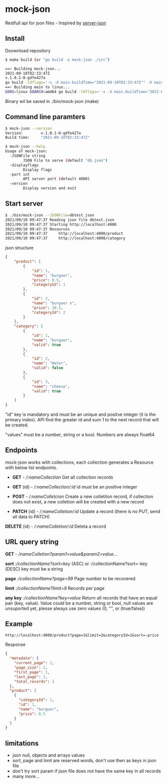
# mock-json

Restfull api for json files - Inspired by [server-json](https://github.com/typicode/json-server.git)

## Install 

Doownload repository

```bash
$ make build (or "go build -o mock-json ./src")

==> Building mock-json...
2021-09-10T02:33:47Z
v.1.0.1-0-gdfe427a
go build -ldflags='-s -X main.buildTime="2021-09-10T02:33:47Z"" -X main.version=v.1.0.1-0-gdfe427a' -o=./bin/mock-json ./src
==> Building main to linux...
GOOS=linux GOARCH=amd64 go build -ldflags='-s -X main.buildTime="2021-09-10T02:33:47Z"" -X main.version=v.1.0.1-0-gdfe427a' -o=./bin/linux_amd64/mock-json ./src
```

Binary wil be saved in ./bin/mock-json (make)

## Command line paramters

```bash
$ mock-json --version
Version:        v.1.0.1-0-gdfe427a
Build time:     "2021-09-10T02:33:47Z"

$ mock-json --help
Usage of mock-json:
  -JSONFile string
        JSON File to serve (default "db.json")
  -displayflags
        Display flags
  -port int
        API server port (default 4000)
  -version
        Display version and exit
```

## Start server

```bash
$ ./bin/mock-json --JSONFile=dbtest.json
2021/09/10 09:47:37 Reading json file dbtest.json
2021/09/10 09:47:37 Starting http://localhost:4000
2021/09/10 09:47:37 Resources
2021/09/10 09:47:37     http://localhost:4000/product
2021/09/10 09:47:37     http://localhost:4000/category
```

json structure

```json
{
    "product": [
        {
            "id": 1,
            "name": "burguer",
            "price": 8.5,
            "categoryId": 1
        },
        {
            "id": 2,
            "name": "burguer x",
            "price": 10.5,
            "categoryId": 2
        }
    ],
    "category": [
        {
            "id": 1,
            "name": "burguer",
            "valid": true
        },
        {
            "id": 2,
            "name": "Water",
            "valid": false
        },
        {
            "id": 3,
            "name": "cheese",
            "valid": true
        }
    ]
}
```

"id" key is mandatory and must be an unique and positve integer (it is the primary index). API find the greater id and sum 1 to the next record that will be created.

"values" must be a number, string or a bool. Numbers are always float64

## Endpoints

mock-json works with collections, each collection generates a Resource with below list endpoints.

* **GET** - _/:nameCollection_ Get all collection records

* **GET** (id) - _/:nameCollection/:id_ id must be an positive integer

* **POST** - _/:nameColletcion_ Create a new colletiton record, if collection does not exist, a new colletion will be created with a new record

* **PATCH** (id) - _/:nameColletion/:id_ Update a record (there is no PUT, send all data to PATCH)

**DELETE** (id) - _/:nameColletion/:id_ Deleta a record

## URL query string

**GET** - _/nameColletion?param1=value&param2=value..._

**sort** _:/collectionName?sort=key_ (ASC) or :/collectionName?sort=-key (DESC)
key must be a string

**page** _:/collectionName?page=99_ Page number to be recovered

**limit** _:/collectionName?limit=9_ Records per page

**any key** _:/collectionName?key=value_ Return all records that have an equal pair (key, value). Value could be a number, string or bool, null values are unsuported yet, plesse always use zero values (0, "", or (true/false))

## Example

```text
http://localhost:4000/product?page=1&limit=2&categoryId=1&sort=-price
```

Response

```json
{
  "metadata": {
    "current_page": 1,
    "page_size": 2,
    "first_page": 1,
    "last_page": 1,
    "total_records": 1
  },
  "product": [
    {
      "categoryId": 1,
      "id": 1,
      "name": "burguer",
      "price": 8.5
    }
  ]
}
```

## limitations

* json null, objects and arrays values
* sort, page and limit are reserved words, don't use then as keys in json file
* don't try sort param if json file does not have the same key in all records
* many more...
